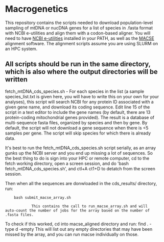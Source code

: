 # Macrogenetics
This repository contains the scripts needed to download population-level sampling of mtDNA or nucDNA genes for a list of species in .fasta format with NCBI e-utilities and align them with a codon-based aligner. You will need to have [NCBI e-utilities](https://www.ncbi.nlm.nih.gov/books/NBK179288/) installed in your PATH, as well as the [MACSE](https://www.agap-ge2pop.org/macsee-pipelines/) alignment software. The alignment scripts assume you are using SLURM on an HPC system. 

## All scripts should be run in the same directory, which is also where the output directories will be written

fetch_mtDNA_cds_species.sh - For each species in the list (a sample species_list.txt is given here, you will have to write this on your own for your analyses), this script will search NCBI for any protein ID associated with a given gene name, and download its coding sequence. Edit line 15 of the script in a text editor to include the gene names (by default, there are 13 protein-coding mitochondrial genes provided). The result is a database of multi-sequence fasta files, organized by species and then by gene. By default, the script will not download a gene sequence when there is <5 samples per gene. The script will skip species for which there is already data.

It's best to run the fetch_mtDNA_cds_species.sh script serially, as an array gunks up the NCBI server and you end up missing a lot of sequences. So the best thing to do is sign into your HPC or remote computer, cd to the fetch working directory, open a screen session, and do 'bash fetch_mtDNA_cds_species.sh', and ctl+A ct1+D to detatch from the screen session.

Then when all the sequences are donwloaded in the cds_results/ directory, run:

        bash submit_macse_array.sh
        
                This contains the call to run_macse_array.sh and will auto-count the number of jobs for the array based on the number of .fasta files.

To check if this worked, cd into macse_aligned directory and run: find . -type d -empty
This will list out any empty directories that may have been missed by the array, and you can run macse individually on those.
